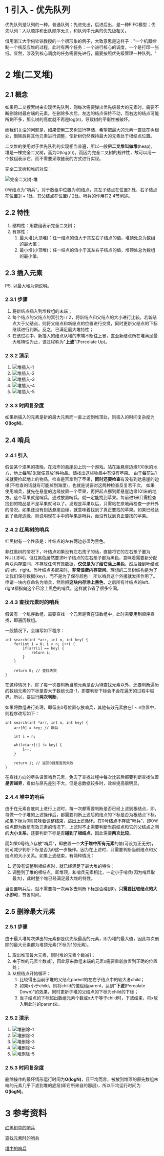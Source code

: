 # 1 引入 - 优先队列

优先队列是队列的一种。普通队列：先进先出，后进后出，是一种FIFO模型；优先队列：入队顺序和出队顺序无关，和队列中元素的优先级相关。

借用浙江大学何钦铭教授的一个很形象的例子，大致意思是这样子："一个机器控制一个核反应堆的过程，此时有两个任务：一个进行核心的调度，一个是打印一张纸。显然，涉及到核心调度的任务需要先进行，需要按照优先级管理一种队列。"

# 2 堆(二叉堆)

## 2.1 概念

如果用二叉搜索树来实现优先队列，则每次需要弹出优先级最大的元素时，需要不断删除树最右端的元素。在删除多次后，左边的结点保持不动，而右边的结点可能所剩不多，那么树的高度就不再是log(n)，导致树的平衡性被破坏。

而我们关注的问题是，如果使用二叉树进行存储，希望把最大的元素一直放在树根处，删除后将其他元素进行调整，使新树仍然保持最大的元素处于根结点位置。

二叉堆的使用对于优先队列的实现相当普遍，所以一般把**二叉堆叫做堆**(heap)。堆是一棵完全二叉树，高为O(log(n))。而因为完全二叉树的规律性，故可以用一个数组表示它，而不需要采取链表的方式进行实现。

完全二叉树和堆的对应：

![完全二叉树-堆](images/完全二叉树-堆.png)

0号结点为“哨兵”。对于数组中位置为i的结点，其左子结点在位置2i处，右子结点在位置2i + 1处，其父结点在位置i / 2处。哨兵的作用在2.4节阐述。

## 2.2 特性

1. 结构性：用数组表示完全二叉树；
2. 有序性：
   1. 最大堆(大顶堆)：任一结点的值大于其左右子结点的值，堆顶处总为数组的最大值；
   2. 最小堆(小顶堆)：任一结点的值小于其左右子结点的值，堆顶处总为数组的最小值。

## 2.3 插入元素

PS. 以最大堆为例说明。

### 2.3.1 步骤

1. 将新结点插入到堆数组的末端；
2. 每个结点的父结点的索引为i / 2，将新结点和父结点的大小进行比较。若新结点大于父结点，则将父结点和新结点的位置进行交换，同时更新父结点的下标继续进行判断。反之，已满足最大堆特性；
3. 在该过程中，新插入的结点从堆的末端不断往上冒，直至新结点所在堆满足最大堆特性为止，该过程称为"**上滤**"(Percolate Up)。

### 2.3.2 演示

1. ![堆插入-1](images/堆插入-1.png)
2. ![堆插入-2](images/堆插入-2.png)
3. ![堆插入-3](images/堆插入-3.png)
4. ![堆插入-4](images/堆插入-4.png)
5. ![堆插入-5](images/堆插入-5.png)

### 2.3.3 时间复杂度

如果新插入的元素是新的最大元素而一直上滤到堆顶处，则插入的时间复杂度为**O(logN)**。

## 2.4 哨兵

### 2.4.1 引入

假设某个漆黑的夜晚，在海岸的悬崖边上玩一个游戏。站在距悬崖边缘100米的地方，地上每隔1米就任意放1件物品。请找出这些物品中有没有苹果。
由于每前进1米就要捡起地上的物品，检查是否拿到了苹果，**同时还要检查**有没有到达悬崖的边缘(不检查的话就有可能掉到海里)，也就是说要对这两种检查反复若干次。
如果使用哨兵，就先在悬崖的边缘放置一个苹果，再把起点挪到距悬崖边缘101米的地方。这个苹果就是哨兵，通过放置哨兵，就一定能找到苹果。每前进1米只需检查捡到的物品是不是苹果就可以了。发现是苹果以后，只需站在原地再检查一步开外的情况。如果还没有到达悬崖边缘，就意味着找到了真正要找的苹果。如果已经达到了悬崖边缘，则说明现在手中的苹果是哨兵，而没有找到真正要找的苹果。

### 2.4.2 红黑树的哨兵

红黑树有一个性质是：叶结点的左右两边必须为黑色。

非红黑树的情况下，叶结点如果没有左右孩子的话，直接将它的左右孩子置为NULL即可。但红黑色居然要求叶子结点的左右孩子都为黑色，意味着需要新分配两块内存空间，不存放任何有效数据，**仅仅是为了给它涂上黑色**，然后挂到叶结点的left、right。当叶结点多起来时，**非常浪费内存空间**。理想的二叉树结构是为了让我们保存数据(key)，而不是为了保存颜色！
所以哨兵这个外援就发挥作用了。申请一块内存命名为哨兵，然后把**这块内存涂上黑色**，之后所有叶结点的left、right都指向这个已涂上黑色的哨兵。这样就节省了很多空间。

### 2.4.3 查找元素时的哨兵

假设有一个乱序数组，需要查找一个元素是否在该数组中，此时需要用到顺序查找，即遍历数组。

一般情况下，会编写如下程序：

```
int search(int *arr, int n, int key) {    
    for(int i = 0; i < n; i++) {  
        if(arr[i] == key) {
        	return i;
        }
    }  
    
    return 0; // 查找失败  
}
```

在这种情况下，除了每一次要判断当前元素是否为待查找元素以外，还要判断遍历的数组元素的下标是否大于数组长度-1，即要判断下标会不会在遍历的过程中越界。所以，要进行**两次判断**。

如果将数组进行处理，即留出0号位置存放哨兵，其他有效元素放在1 ~ n位置中，则程序改写如下：

```
int search(int *arr, int n, int key) {    
    arr[0] = key; // 哨兵
    
    int i = n;
    
    while(arr[i] != key) {
    	i--;
    }
    
    return i; // 返回0就是查找失败
}
```

在查找方向的尽头设置哨兵元素，免去了查找过程中每次比较后都要判断查找位置**是否越界**，看似与原先差别不大，但是总数据较多时，效率提高很明显。

### 2.4.4 堆中的哨兵

由于在元素自底向上进行上滤时，每一次都需要判断是否已经上滤到根结点，即，每做一个子堆的上滤操作后，都需要判断上滤后的结点的下标是否为根结点下标。如果下标为0则意味着调整结束，跳出上滤循环。在0号结点不存放"哨兵"，即0号结点即为数组有效元素的情况下，上滤时不止需要判断当前结点和它的父结点之间的**大小关系**，还要判断下标是否**碰到了根结点**，因此需要**两次比较**。

而如果0号结点存放"哨兵"，即放置一个**大于堆中所有元素**的值(可设为正无穷)，则可减少判断下标是否为0这一步操作。因为在上滤时，只需要判断当前结点和父结点的大小关系。如果上滤结束，有两种情况：

1. 还没有调整到根结点时，就已经满足了最大堆的特性；
2. 调整到了堆的根结点，即堆顶，和哨兵元素相比，一定小于哨兵(因为哨兵取最大)，此时整个堆已经满足最大堆的特性。

当设置哨兵后，就不需要每一次再多去判断下标是否碰到0，**只需要比较结点的大小即可**，节省时间。

## 2.5 删除最大元素

### 2.5.1 步骤

由于最大堆每次弹出的元素都是优先级最高的元素，即为堆的最大值，因此每次删除的最大元素都为堆顶元素(下标为1的元素)。

1. 取出堆顶最大元素，同时堆的元素个数减1；
2. 由于堆的元素个数减1，因此原来数组末端的元素x需要重新放置到正确的位置处；
3. 从根结点开始循环：
   1. 比较得出当前子堆的父结点parent的左右子结点中的较大者child；
   2. 如果x小于child，则将child的值赋给parent，达到"**下滤**(Percolate Down)"的效果，同时更新子堆的父结点的下标为child的下标；
   3. 当子结点的下标超出数组元素个数或x大于等于child时，下滤结束，将x放入到此时的parent处。

### 2.5.2 演示

1. ![堆删除-1](images/堆删除-1.png)
2. ![堆删除-2](images/堆删除-2.png)
3. ![堆删除-3](images/堆删除-3.png)
4. ![堆删除-4](images/堆删除-4.png)
5. ![堆删除-5](images/堆删除-5.png)

### 2.5.3 时间复杂度

删除操作的最坏情形运行时间为**O(logN)**，且平均而言，被放到堆顶的原先数组末端的元素几乎下滤到堆的底层(即它所来自的那层)，所以平均运行时间为**O(logN)**。

# 3 参考资料

[红黑树中的哨兵](https://www.zhihu.com/question/27155932)

[查找元素时的哨兵](https://blog.csdn.net/Jinxiaoyu886/article/details/95043826?utm_medium=distribute.pc_relevant.none-task-blog-BlogCommendFromMachineLearnPai2-1.control&depth_1-utm_source=distribute.pc_relevant.none-task-blog-BlogCommendFromMachineLearnPai2-1.control)

[堆中的哨兵](https://blog.csdn.net/L_T_W_Y/article/details/108425030)

